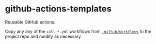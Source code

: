 # github-actions-templates

Reusable GitHub actions.

Copy any any of the `call-*.yml` workflows from [`.github/workflows`](.github/workflows/) to the project repo and modify as necessary.
